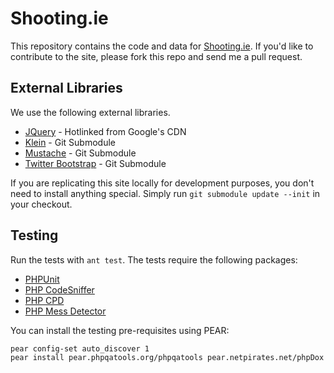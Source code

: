 # Shooting.ie

This repository contains the code and data for
[Shooting.ie](http://www.shooting.ie/). If you'd like to contribute to the
site, please fork this repo and send me a pull request.

## External Libraries

We use the following external libraries.

- [JQuery](https://github.com/jquery/jquery) - Hotlinked from Google's CDN
- [Klein](https://github.com/chriso/klein.php) - Git Submodule
- [Mustache](https://github.com/bobthecow/mustache.php) - Git Submodule
- [Twitter Bootstrap](https://github.com/twitter/bootstrap/) - Git Submodule

If you are replicating this site locally for development purposes, you don't
need to install anything special. Simply run `git submodule update --init` in
your checkout.

## Testing

Run the tests with `ant test`. The tests require the following packages:

- [PHPUnit](http://www.phpunit.de/)
- [PHP CodeSniffer](http://pear.php.net/PHP_CodeSniffer)
- [PHP CPD](https://github.com/sebastianbergmann/phpcpd)
- [PHP Mess Detector](http://phpmd.org/)

You can install the testing pre-requisites using PEAR:

    pear config-set auto_discover 1
    pear install pear.phpqatools.org/phpqatools pear.netpirates.net/phpDox
